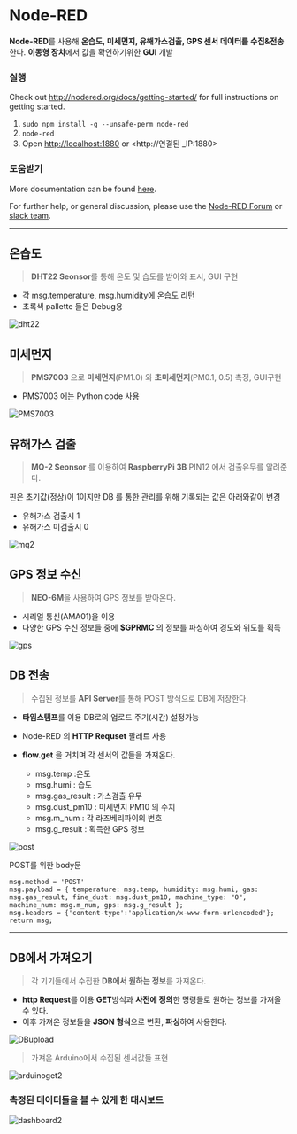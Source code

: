 # Node-RED
**Node-RED**를 사용해 **온습도, 미세먼지, 유해가스검출, GPS 센서 데이터를 수집&전송**한다.
**이동형 장치**에서 값을 확인하기위한 **GUI** 개발


### 실행

Check out http://nodered.org/docs/getting-started/ for full instructions on getting
started.

1. `sudo npm install -g --unsafe-perm node-red`
2. `node-red`
3. Open <http://localhost:1880> or  <http://연결된 _IP:1880>

### 도움받기

More documentation can be found [here](http://nodered.org/docs).

For further help, or general discussion, please use the [Node-RED Forum](https://discourse.nodered.org) or [slack team](https://nodered.org/slack).


---

## 온습도
>**DHT22 Seonsor**를 통해 온도 및 습도를 받아와 표시, GUI 구현

- 각 msg.temperature, msg.humidity에 온습도 리턴
- 초록색 pallette 들은 Debug용

![dht22](/uploads/7fc4393058f14e4f5c434f05b8fa7d63/dht22.PNG)


## 미세먼지
>**PMS7003** 으로 **미세먼지**(PM1.0) 와 **초미세먼지**(PM0.1, 0.5) 측정, GUI구현 

- PMS7003 에는 Python code 사용

![PMS7003](/uploads/253254cdb982d0f8c550a436eb2e65b5/PMS7003.PNG)

## 유해가스 검출
> **MQ-2 Seonsor** 를 이용하여 **RaspberryPi 3B** PIN12 에서 검출유무를 알려준다.


핀은 초기값(정상)이 1이지만 DB 를 통한 관리를 위해 기록되는 값은 아래와같이 변경

- 유해가스 검출시 1
- 유해가스 미검출시 0

![mq2](/uploads/e25d6dae5d91540645d64ec888407184/mq2.PNG)

## GPS 정보 수신
> **NEO-6M**을 사용하여 GPS 정보를 받아온다.

- 시리얼 통신(AMA01)을 이용
- 다양한 GPS 수신 정보들 중에 **$GPRMC** 의 정보를 파싱하여 경도와 위도를 획득

![gps](/uploads/57684ce1c54338d650f7dbcc617b14ed/gps.PNG)

## DB 전송
> 수집된 정보를 **API Server**를 통해 POST 방식으로 DB에 저장한다.

- **타임스탬프**를 이용 DB로의 업로드 주기(시간) 설정가능
- Node-RED 의 **HTTP Requset** 팔레트 사용
- **flow.get** 을 거치며 각 센서의 값들을 가져온다.

    - msg.temp :온도
    - msg.humi : 습도
    - msg.gas_result : 가스검출 유무
    - msg.dust_pm10 : 미세먼지 PM10 의 수치
    - msg.m_num : 각 라즈베리파이의 번호
    - msg.g_result : 획득한 GPS 정보

![post](/uploads/2e167f12d2dad63047ca9b05c2c0e6ad/post.PNG)

POST를 위한 body문
``` 
msg.method = 'POST'
msg.payload = { temperature: msg.temp, humidity: msg.humi, gas: msg.gas_result, fine_dust: msg.dust_pm10, machine_type: "0", machine_num: msg.m_num, gps: msg.g_result };
msg.headers = {'content-type':'application/x-www-form-urlencoded'};
return msg;
```

---

## DB에서 가져오기
> 각 기기들에서 수집한   **DB에서 원하는 정보**를 가져온다.
- **http Request**를 이용 **GET**방식과 **사전에 정의**한 명령들로 원하는 정보를 가져올 수 있다.
- 이후 가져온 정보들을 **JSON 형식**으로 변환, **파싱**하여 사용한다.

![DBupload](/uploads/1b0bb802c76a4370d58867d449049ee8/DBupload.PNG)

> 가져온 Arduino에서 수집된 센서값들 표현

![arduinoget2](/uploads/7cf8d7a6091474b023f5da87670001d4/arduinoget2.PNG)

### 측정된 데이터들을 볼 수 있게 한 대시보드

![dashboard2](/uploads/a88befe09b27f4a4dd76d6d3e2cb752a/dashboard2.png)